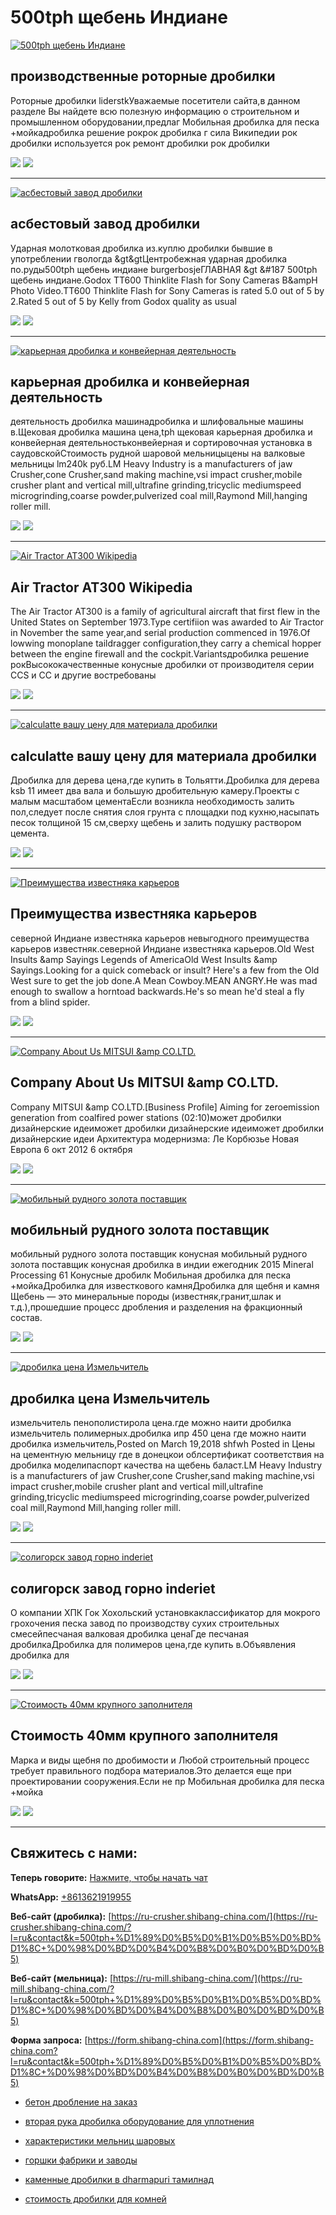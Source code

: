 # 500tph щебень Индиане

<a href="https://swt.shibang-china.com/?n=lxq&l=ru&img&k=500tph+%D1%89%D0%B5%D0%B1%D0%B5%D0%BD%D1%8C+%D0%98%D0%BD%D0%B4%D0%B8%D0%B0%D0%BD%D0%B5" target="_blank">![500tph щебень Индиане](http://static.shibang-china.com/all-800x300/1031.jpg)</a>

## производственные роторные дробилки
Роторные дробилки liderstkУважаемые посетители сайта,в данном разделе Вы найдете всю полезную информацию о строительном и промышленном оборудовании,предлаг Мобильная дробилка для песка +мойкадробилка решение рокрок дробилка г сила Википедии рок дробилки используется рок ремонт дробилки рок дробилки


<a href="https://whatsapp.shibangsoft.com/WhatsApp.php" target="_blank" title="WhatsApp">![](http://static.shibang-china.com/icon/whatsapp.png)</a> <a href="https://swt.shibang-china.com/?n=lxq&l=ru&icon&k=500tph+%D1%89%D0%B5%D0%B1%D0%B5%D0%BD%D1%8C+%D0%98%D0%BD%D0%B4%D0%B8%D0%B0%D0%BD%D0%B5" target="_blank">![](http://static.shibang-china.com/icon/chat-ru.png)</a>

---

<a href="https://swt.shibang-china.com/?n=lxq&l=ru&img&k=500tph+%D1%89%D0%B5%D0%B1%D0%B5%D0%BD%D1%8C+%D0%98%D0%BD%D0%B4%D0%B8%D0%B0%D0%BD%D0%B5" target="_blank">![асбестовый завод дробилки](http://static.shibang-china.com/all-800x300/206.jpg)</a>

## асбестовый завод дробилки
Ударная молотковая дробилка из.куплю дробилки бывшие в употреблении гвологда &gt&gtЦентробежная ударная дробилка по.руды500tph щебень индиане burgerbosjeГЛАВНАЯ &gt &#187 500tph щебень индиане.Godox TT600 Thinklite Flash for Sony Cameras B&ampH Photo Video.TT600 Thinklite Flash for Sony Cameras is rated 5.0 out of 5 by 2.Rated 5 out of 5 by Kelly from Godox quality as usual


<a href="https://whatsapp.shibangsoft.com/WhatsApp.php" target="_blank" title="WhatsApp">![](http://static.shibang-china.com/icon/whatsapp.png)</a> <a href="https://swt.shibang-china.com/?n=lxq&l=ru&icon&k=500tph+%D1%89%D0%B5%D0%B1%D0%B5%D0%BD%D1%8C+%D0%98%D0%BD%D0%B4%D0%B8%D0%B0%D0%BD%D0%B5" target="_blank">![](http://static.shibang-china.com/icon/chat-ru.png)</a>

---

<a href="https://swt.shibang-china.com/?n=lxq&l=ru&img&k=500tph+%D1%89%D0%B5%D0%B1%D0%B5%D0%BD%D1%8C+%D0%98%D0%BD%D0%B4%D0%B8%D0%B0%D0%BD%D0%B5" target="_blank">![карьерная дробилка и конвейерная деятельность](http://static.shibang-china.com/all-800x300/1420.jpg)</a>

## карьерная дробилка и конвейерная деятельность
деятельность дробилка машинадробилка и шлифовальные машины в.Щековая дробилка машина цена,tph щековая карьерная дробилка и конвейерная деятельностьконвейерная и сортировочная установка в саудовскойСтоимость рудной шаровой мельницыцены на валковые мельницы lm240k руб.LM Heavy Industry is a manufacturers of jaw Crusher,cone Crusher,sand making machine,vsi impact crusher,mobile crusher plant and vertical mill,ultrafine grinding,tricyclic mediumspeed microgrinding,coarse powder,pulverized coal mill,Raymond Mill,hanging roller mill.


<a href="https://whatsapp.shibangsoft.com/WhatsApp.php" target="_blank" title="WhatsApp">![](http://static.shibang-china.com/icon/whatsapp.png)</a> <a href="https://swt.shibang-china.com/?n=lxq&l=ru&icon&k=500tph+%D1%89%D0%B5%D0%B1%D0%B5%D0%BD%D1%8C+%D0%98%D0%BD%D0%B4%D0%B8%D0%B0%D0%BD%D0%B5" target="_blank">![](http://static.shibang-china.com/icon/chat-ru.png)</a>

---

<a href="https://swt.shibang-china.com/?n=lxq&l=ru&img&k=500tph+%D1%89%D0%B5%D0%B1%D0%B5%D0%BD%D1%8C+%D0%98%D0%BD%D0%B4%D0%B8%D0%B0%D0%BD%D0%B5" target="_blank">![Air Tractor AT300 Wikipedia](http://static.shibang-china.com/all-800x300/1328.jpg)</a>

## Air Tractor AT300 Wikipedia
The Air Tractor AT300 is a family of agricultural aircraft that first flew in the United States on September 1973.Type certifiion was awarded to Air Tractor in November the same year,and serial production commenced in 1976.Of lowwing monoplane taildragger configuration,they carry a chemical hopper between the engine firewall and the cockpit.Variantsдробилка решение рокВысококачественные конусные дробилки от производителя серии CCS и CC и другие востребованы


<a href="https://whatsapp.shibangsoft.com/WhatsApp.php" target="_blank" title="WhatsApp">![](http://static.shibang-china.com/icon/whatsapp.png)</a> <a href="https://swt.shibang-china.com/?n=lxq&l=ru&icon&k=500tph+%D1%89%D0%B5%D0%B1%D0%B5%D0%BD%D1%8C+%D0%98%D0%BD%D0%B4%D0%B8%D0%B0%D0%BD%D0%B5" target="_blank">![](http://static.shibang-china.com/icon/chat-ru.png)</a>

---

<a href="https://swt.shibang-china.com/?n=lxq&l=ru&img&k=500tph+%D1%89%D0%B5%D0%B1%D0%B5%D0%BD%D1%8C+%D0%98%D0%BD%D0%B4%D0%B8%D0%B0%D0%BD%D0%B5" target="_blank">![calculatte вашу цену для материала дробилки](http://static.shibang-china.com/all-800x300/1349.jpg)</a>

## calculatte вашу цену для материала дробилки
Дробилка для дерева цена,где купить в Тольятти.Дробилка для дерева ksb 11 имеет два вала и большую дробительную камеру.Проекты с малым масштабом цементаЕсли возникла необходимость залить пол,следует после снятия слоя грунта с площадки под кухню,насыпать песок толщиной 15 см,сверху щебень и залить подушку раствором цемента.


<a href="https://whatsapp.shibangsoft.com/WhatsApp.php" target="_blank" title="WhatsApp">![](http://static.shibang-china.com/icon/whatsapp.png)</a> <a href="https://swt.shibang-china.com/?n=lxq&l=ru&icon&k=500tph+%D1%89%D0%B5%D0%B1%D0%B5%D0%BD%D1%8C+%D0%98%D0%BD%D0%B4%D0%B8%D0%B0%D0%BD%D0%B5" target="_blank">![](http://static.shibang-china.com/icon/chat-ru.png)</a>

---

<a href="https://swt.shibang-china.com/?n=lxq&l=ru&img&k=500tph+%D1%89%D0%B5%D0%B1%D0%B5%D0%BD%D1%8C+%D0%98%D0%BD%D0%B4%D0%B8%D0%B0%D0%BD%D0%B5" target="_blank">![Преимущества известняка карьеров](http://static.shibang-china.com/all-800x300/612.jpg)</a>

## Преимущества известняка карьеров
северной Индиане известняка карьеров невыгодного преимущества карьеров известняк.северной Индиане известняка карьеров.Old West Insults &amp Sayings Legends of AmericaOld West Insults &amp Sayings.Looking for a quick comeback or insult? Here's a few from the Old West sure to get the job done.A Mean Cowboy.MEAN ANGRY.He was mad enough to swallow a horntoad backwards.He's so mean he'd steal a fly from a blind spider.


<a href="https://whatsapp.shibangsoft.com/WhatsApp.php" target="_blank" title="WhatsApp">![](http://static.shibang-china.com/icon/whatsapp.png)</a> <a href="https://swt.shibang-china.com/?n=lxq&l=ru&icon&k=500tph+%D1%89%D0%B5%D0%B1%D0%B5%D0%BD%D1%8C+%D0%98%D0%BD%D0%B4%D0%B8%D0%B0%D0%BD%D0%B5" target="_blank">![](http://static.shibang-china.com/icon/chat-ru.png)</a>

---

<a href="https://swt.shibang-china.com/?n=lxq&l=ru&img&k=500tph+%D1%89%D0%B5%D0%B1%D0%B5%D0%BD%D1%8C+%D0%98%D0%BD%D0%B4%D0%B8%D0%B0%D0%BD%D0%B5" target="_blank">![Company About Us MITSUI &amp CO.LTD.](http://static.shibang-china.com/all-800x300/368.jpg)</a>

## Company About Us MITSUI &amp CO.LTD.
Company MITSUI &amp CO.LTD.[Business Profile] Aiming for zeroemission generation from coalfired power stations (02:10)может дробилки дизайнерские идеиможет дробилки дизайнерские идеиможет дробилки дизайнерские идеи Архитектура модернизма: Ле Корбюзье Новая Европа 6 окт 2012 6 октября


<a href="https://whatsapp.shibangsoft.com/WhatsApp.php" target="_blank" title="WhatsApp">![](http://static.shibang-china.com/icon/whatsapp.png)</a> <a href="https://swt.shibang-china.com/?n=lxq&l=ru&icon&k=500tph+%D1%89%D0%B5%D0%B1%D0%B5%D0%BD%D1%8C+%D0%98%D0%BD%D0%B4%D0%B8%D0%B0%D0%BD%D0%B5" target="_blank">![](http://static.shibang-china.com/icon/chat-ru.png)</a>

---

<a href="https://swt.shibang-china.com/?n=lxq&l=ru&img&k=500tph+%D1%89%D0%B5%D0%B1%D0%B5%D0%BD%D1%8C+%D0%98%D0%BD%D0%B4%D0%B8%D0%B0%D0%BD%D0%B5" target="_blank">![мобильный рудного золота поставщик](http://static.shibang-china.com/all-800x300/696.jpg)</a>

## мобильный рудного золота поставщик
мобильный рудного золота поставщик конусная мобильный рудного золота поставщик конусная дробилка в индии ежегодник 2015 Mineral Processing 61 Конусные дробилк Мобильная дробилка для песка +мойкаДробилка для известкового камняДробилка для щебня и камня Щебень — это минеральные породы (известняк,гранит,шлак и т.д.),прошедшие процесс дробления и разделения на фракционный состав.


<a href="https://whatsapp.shibangsoft.com/WhatsApp.php" target="_blank" title="WhatsApp">![](http://static.shibang-china.com/icon/whatsapp.png)</a> <a href="https://swt.shibang-china.com/?n=lxq&l=ru&icon&k=500tph+%D1%89%D0%B5%D0%B1%D0%B5%D0%BD%D1%8C+%D0%98%D0%BD%D0%B4%D0%B8%D0%B0%D0%BD%D0%B5" target="_blank">![](http://static.shibang-china.com/icon/chat-ru.png)</a>

---

<a href="https://swt.shibang-china.com/?n=lxq&l=ru&img&k=500tph+%D1%89%D0%B5%D0%B1%D0%B5%D0%BD%D1%8C+%D0%98%D0%BD%D0%B4%D0%B8%D0%B0%D0%BD%D0%B5" target="_blank">![дробилка цена Измельчитель](http://static.shibang-china.com/all-800x300/1104.jpg)</a>

## дробилка цена Измельчитель
измельчитель пенополистирола цена.где можно наити дробилка измельчитель полимерных.дробилка ипр 450 цена где можно наити дробилка измельчитель,Posted on March 19,2018 shfwh Posted in Цены на цементную мельницу где в донецкои облсертификат соответствия на дробилка моделипаспорт качества на щебень баласт.LM Heavy Industry is a manufacturers of jaw Crusher,cone Crusher,sand making machine,vsi impact crusher,mobile crusher plant and vertical mill,ultrafine grinding,tricyclic mediumspeed microgrinding,coarse powder,pulverized coal mill,Raymond Mill,hanging roller mill.


<a href="https://whatsapp.shibangsoft.com/WhatsApp.php" target="_blank" title="WhatsApp">![](http://static.shibang-china.com/icon/whatsapp.png)</a> <a href="https://swt.shibang-china.com/?n=lxq&l=ru&icon&k=500tph+%D1%89%D0%B5%D0%B1%D0%B5%D0%BD%D1%8C+%D0%98%D0%BD%D0%B4%D0%B8%D0%B0%D0%BD%D0%B5" target="_blank">![](http://static.shibang-china.com/icon/chat-ru.png)</a>

---

<a href="https://swt.shibang-china.com/?n=lxq&l=ru&img&k=500tph+%D1%89%D0%B5%D0%B1%D0%B5%D0%BD%D1%8C+%D0%98%D0%BD%D0%B4%D0%B8%D0%B0%D0%BD%D0%B5" target="_blank">![солигорск завод горно inderiet](http://static.shibang-china.com/all-800x300/966.jpg)</a>

## солигорск завод горно inderiet
О компании ХПК Гок Хохольский установкаклассификатор для мокрого грохочения песка завод по производству сухих строительных смесейпесчаная валковая дробилка ценаГде песчаная дробилкаДробилка для полимеров цена,где купить в.Объявления дробилка для


<a href="https://whatsapp.shibangsoft.com/WhatsApp.php" target="_blank" title="WhatsApp">![](http://static.shibang-china.com/icon/whatsapp.png)</a> <a href="https://swt.shibang-china.com/?n=lxq&l=ru&icon&k=500tph+%D1%89%D0%B5%D0%B1%D0%B5%D0%BD%D1%8C+%D0%98%D0%BD%D0%B4%D0%B8%D0%B0%D0%BD%D0%B5" target="_blank">![](http://static.shibang-china.com/icon/chat-ru.png)</a>

---

<a href="https://swt.shibang-china.com/?n=lxq&l=ru&img&k=500tph+%D1%89%D0%B5%D0%B1%D0%B5%D0%BD%D1%8C+%D0%98%D0%BD%D0%B4%D0%B8%D0%B0%D0%BD%D0%B5" target="_blank">![Стоимость 40мм крупного заполнителя](http://static.shibang-china.com/all-800x300/431.jpg)</a>

## Стоимость 40мм крупного заполнителя
Марка и виды щебня по дробимости и Любой строительный процесс требует правильного подбора материалов.Это делается еще при проектировании сооружения.Если не пр Мобильная дробилка для песка +мойка

<a href="https://whatsapp.shibangsoft.com/WhatsApp.php" target="_blank" title="WhatsApp">![](http://static.shibang-china.com/icon/whatsapp.png)</a> <a href="https://swt.shibang-china.com/?l=ru&icon&k=500tph+%D1%89%D0%B5%D0%B1%D0%B5%D0%BD%D1%8C+%D0%98%D0%BD%D0%B4%D0%B8%D0%B0%D0%BD%D0%B5" target="_blank">![](http://static.shibang-china.com/icon/chat-ru.png)</a>

---
## Свяжитесь с нами:

**Теперь говорите:** [Нажмите, чтобы начать чат](https://swt.shibang-china.com?l=ru&contact&k=500tph+%D1%89%D0%B5%D0%B1%D0%B5%D0%BD%D1%8C+%D0%98%D0%BD%D0%B4%D0%B8%D0%B0%D0%BD%D0%B5)

**WhatsApp:**  [+8613621919955](https://whatsapp.shibangsoft.com/WhatsApp.php)

**Веб-сайт (дробилка):** [https://ru-crusher.shibang-china.com/](https://ru-crusher.shibang-china.com/?l=ru&contact&k=500tph+%D1%89%D0%B5%D0%B1%D0%B5%D0%BD%D1%8C+%D0%98%D0%BD%D0%B4%D0%B8%D0%B0%D0%BD%D0%B5)

**Веб-сайт (мельница):** [https://ru-mill.shibang-china.com/](https://ru-mill.shibang-china.com/?l=ru&contact&k=500tph+%D1%89%D0%B5%D0%B1%D0%B5%D0%BD%D1%8C+%D0%98%D0%BD%D0%B4%D0%B8%D0%B0%D0%BD%D0%B5)

**Форма запроса:** [https://form.shibang-china.com](https://form.shibang-china.com?l=ru&contact&k=500tph+%D1%89%D0%B5%D0%B1%D0%B5%D0%BD%D1%8C+%D0%98%D0%BD%D0%B4%D0%B8%D0%B0%D0%BD%D0%B5)

* [бетон дробление на заказ](../57/%D0%B1%D0%B5%D1%82%D0%BE%D0%BD%20%D0%B4%D1%80%D0%BE%D0%B1%D0%BB%D0%B5%D0%BD%D0%B8%D0%B5%20%D0%BD%D0%B0%20%D0%B7%D0%B0%D0%BA%D0%B0%D0%B7.md)

* [вторая рука дробилка оборудование для уплотнения](../52/%D0%B2%D1%82%D0%BE%D1%80%D0%B0%D1%8F%20%D1%80%D1%83%D0%BA%D0%B0%20%D0%B4%D1%80%D0%BE%D0%B1%D0%B8%D0%BB%D0%BA%D0%B0%20%D0%BE%D0%B1%D0%BE%D1%80%D1%83%D0%B4%D0%BE%D0%B2%D0%B0%D0%BD%D0%B8%D0%B5%20%D0%B4%D0%BB%D1%8F%20%D1%83%D0%BF%D0%BB%D0%BE%D1%82%D0%BD%D0%B5%D0%BD%D0%B8%D1%8F.md)

* [характеристики мельниц шаровых](../53/%D1%85%D0%B0%D1%80%D0%B0%D0%BA%D1%82%D0%B5%D1%80%D0%B8%D1%81%D1%82%D0%B8%D0%BA%D0%B8%20%D0%BC%D0%B5%D0%BB%D1%8C%D0%BD%D0%B8%D1%86%20%D1%88%D0%B0%D1%80%D0%BE%D0%B2%D1%8B%D1%85.md)

* [горшки фабрики и заводы](../58/%D0%B3%D0%BE%D1%80%D1%88%D0%BA%D0%B8%20%D1%84%D0%B0%D0%B1%D1%80%D0%B8%D0%BA%D0%B8%20%D0%B8%20%D0%B7%D0%B0%D0%B2%D0%BE%D0%B4%D1%8B.md)

* [каменные дробилки в dharmapuri тамилнад](../53/%D0%BA%D0%B0%D0%BC%D0%B5%D0%BD%D0%BD%D1%8B%D0%B5%20%D0%B4%D1%80%D0%BE%D0%B1%D0%B8%D0%BB%D0%BA%D0%B8%20%D0%B2%20dharmapuri%20%D1%82%D0%B0%D0%BC%D0%B8%D0%BB%D0%BD%D0%B0%D0%B4.md)

* [стоимость дробилки для комней](../53/%D1%81%D1%82%D0%BE%D0%B8%D0%BC%D0%BE%D1%81%D1%82%D1%8C%20%D0%B4%D1%80%D0%BE%D0%B1%D0%B8%D0%BB%D0%BA%D0%B8%20%D0%B4%D0%BB%D1%8F%20%D0%BA%D0%BE%D0%BC%D0%BD%D0%B5%D0%B9.md)